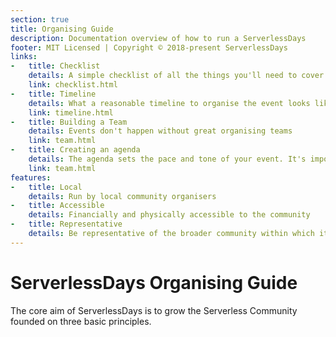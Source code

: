 ```yaml
---
section: true
title: Organising Guide
description: Documentation overview of how to run a ServerlessDays
footer: MIT Licensed | Copyright © 2018-present ServerlessDays
links:
-   title: Checklist
    details: A simple checklist of all the things you'll need to cover off to organise a ServerlessDays event
    link: checklist.html
-   title: Timeline
    details: What a reasonable timeline to organise the event looks like
    link: timeline.html
-   title: Building a Team
    details: Events don't happen without great organising teams
    link: team.html
-   title: Creating an agenda
    details: The agenda sets the pace and tone of your event. It's important to get it right.
    link: team.html
features:
-   title: Local
    details: Run by local community organisers
-   title: Accessible
    details: Financially and physically accessible to the community
-   title: Representative
    details: Be representative of the broader community within which it exists
---
```


# ServerlessDays Organising Guide

The core aim of ServerlessDays is to grow the Serverless Community founded on three basic principles.

<Features/>

